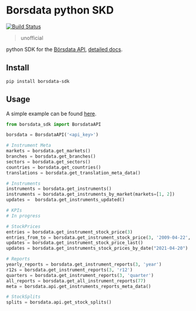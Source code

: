 # Borsdata python SKD

[![Build Status](https://travis-ci.com/JoelRoxell/borsdata-sdk.svg?branch=master)](https://travis-ci.com/JoelRoxell/borsdata-sdk)

> unofficial

python SDK for the [Börsdata API](https://github.com/Borsdata-Sweden/API), [detailed docs](https://apidoc.borsdata.se/swagger/index.html).

## Install

`pip install borsdata-sdk`

## Usage

A simple example can be found [here](demo/stock-list-ex.ipynb).

```python
from borsdata_sdk import BorsdataAPI

borsdata = BorsdataAPI('<api_key>')

# Instrument Meta
markets = borsdata.get_markets()
branches = borsdata.get_branches()
sectors = borsdata.get_sectors()
countries = borsdata.get_countries()
translations = borsdata.get_translation_meta_data()

# Instruments
instruments = borsdata.get_instruments()
instruments = borsdata.get_instruments_by_market(markets=[1, 2])
updates =  borsdata.get_instruments_updated()

# KPIs
# In progress

# StockPrices
entries = borsdata.get_instrument_stock_price(3)
entries_from_to = borsdata.get_instrument_stock_price(3, '2009-04-22', '2009-04-25')
updates = borsdata.get_instrument_stock_price_last()
updates = borsdata.get_instruments_stock_prices_by_date("2021-04-20")

# Reports
yearly_reports = borsdata.get_instrument_reports(3, 'year')
r12s = borsdata.get_instrument_reports(3, 'r12')
quarters = borsdata.get_instrument_reports(3, 'quarter')
all_reports = borsdata.get_all_instrument_reports(77)
meta = borsdata.api.get_instruments_reports_meta_data()

# StockSplits
splits = borsdata.api.get_stock_splits()

```
